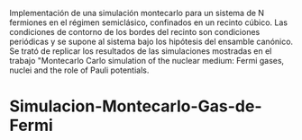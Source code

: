 Implementación de una simulación montecarlo para un sistema de N fermiones en el régimen semiclásico, confinados en un recinto cúbico.
Las condiciones de contorno de los bordes del recinto son condiciones periódicas y se supone al sistema bajo los hipótesis del ensamble
canónico. 
Se trató de replicar los resultados de las simulaciones mostradas en el trabajo "Montecarlo Carlo simulation of the nuclear medium: Fermi gases,
nuclei and the role of Pauli potentials.
# Simulacion-Montecarlo-Gas-de-Fermi
